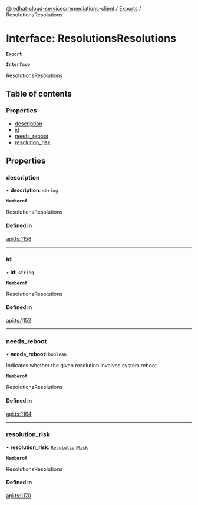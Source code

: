 [@redhat-cloud-services/remediations-client](../README.md) / [Exports](../modules.md) / ResolutionsResolutions

# Interface: ResolutionsResolutions

**`Export`**

**`Interface`**

ResolutionsResolutions

## Table of contents

### Properties

- [description](ResolutionsResolutions.md#description)
- [id](ResolutionsResolutions.md#id)
- [needs\_reboot](ResolutionsResolutions.md#needs_reboot)
- [resolution\_risk](ResolutionsResolutions.md#resolution_risk)

## Properties

### description

• **description**: `string`

**`Memberof`**

ResolutionsResolutions

#### Defined in

[api.ts:1158](https://github.com/mkholjuraev/javascript-clients/blob/master/packages/remediations/api.ts#L1158)

___

### id

• **id**: `string`

**`Memberof`**

ResolutionsResolutions

#### Defined in

[api.ts:1152](https://github.com/mkholjuraev/javascript-clients/blob/master/packages/remediations/api.ts#L1152)

___

### needs\_reboot

• **needs\_reboot**: `boolean`

Indicates whether the given resolution involves system reboot

**`Memberof`**

ResolutionsResolutions

#### Defined in

[api.ts:1164](https://github.com/mkholjuraev/javascript-clients/blob/master/packages/remediations/api.ts#L1164)

___

### resolution\_risk

• **resolution\_risk**: [`ResolutionRisk`](../enums/ResolutionRisk.md)

**`Memberof`**

ResolutionsResolutions

#### Defined in

[api.ts:1170](https://github.com/mkholjuraev/javascript-clients/blob/master/packages/remediations/api.ts#L1170)
